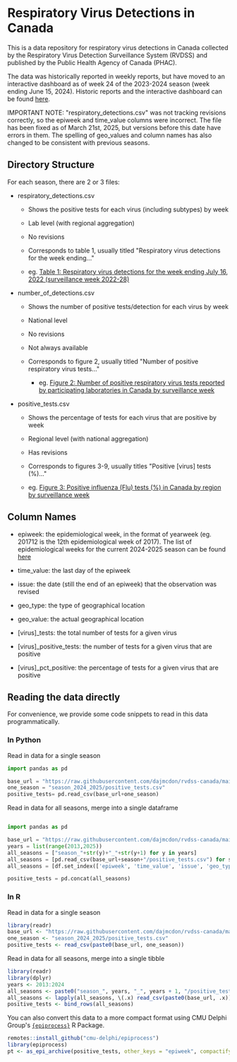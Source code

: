 # Respiratory Virus Detections in Canada

This is a data repository for respiratory virus detections in Canada collected by the Respiratory Virus Detection Surveillance System (RVDSS) and published by the Public Health Agency of Canada (PHAC).

The data was historically reported in weekly reports, but have moved to an interactive dashboard as of week 24 of the 2023-2024 season (week ending June 15, 2024). Historic reports and the interactive dashboard can be found [here](https://www.canada.ca/en/public-health/services/surveillance/respiratory-virus-detections-canada.html).

IMPORTANT NOTE: "respiratory_detections.csv" was not tracking revisions correctly, so the epiweek and time_value columns were incorrect. The file has been fixed as of March 21st, 2025, but versions before this date have errors in them. The spelling of geo_values and column names has also changed to be consistent with previous seasons.

## Directory Structure

For each season, there are 2 or 3 files:

-   respiratory_detections.csv

    -   Shows the positive tests for each virus (including subtypes) by week

    -   Lab level (with regional aggregation)

    -   No revisions

    -   Corresponds to table 1, usually titled "Respiratory virus detections for the week ending..."

    -   eg. [Table 1: Respiratory virus detections for the week ending July 16, 2022 (surveillance week 2022-28)](https://www.canada.ca/en/public-health/services/surveillance/respiratory-virus-detections-canada/2021-2022/week-28-ending-july-16-2022.html#a2)

-   number_of_detections.csv

    -   Shows the number of positive tests/detection for each virus by week

    -   National level

    -   No revisions

    -   Not always available

    -   Corresponds to figure 2, usually titled "Number of positive respiratory virus tests..."

        -   eg. [Figure 2: Number of positive respiratory virus tests reported by participating laboratories in Canada by surveillance week](https://www.canada.ca/en/public-health/services/surveillance/respiratory-virus-detections-canada/2021-2022/week-28-ending-july-16-2022.html#a4)

-   positive_tests.csv

    -   Shows the percentage of tests for each virus that are positive by week

    -   Regional level (with national aggregation)

    -   Has revisions

    -   Corresponds to figures 3-9, usually titles "Positive [virus] tests (%)..."

    -   eg. [Figure 3: Positive influenza (Flu) tests (%) in Canada by region by surveillance week](https://www.canada.ca/en/public-health/services/surveillance/respiratory-virus-detections-canada/2021-2022/week-28-ending-july-16-2022.html#a5)

## Column Names

-   epiweek: the epidemiological week, in the format of yearweek (eg. 201712 is the 12th epidemiological week of 2017). The list of epidemiological weeks for the current 2024-2025 season can be found [here](https://www.canada.ca/en/public-health/services/diseases/flu-influenza/influenza-surveillance/fluwatch-weeks-calendar.html)

-   time_value: the last day of the epiweek

-   issue: the date (still the end of an epiweek) that the observation was revised

-   geo_type: the type of geographical location

-   geo_value: the actual geographical location

-   [virus]\_tests: the total number of tests for a given virus

-   [virus]\_positive_tests: the number of tests for a given virus that are positive

-   [virus]\_pct_positive: the percentage of tests for a given virus that are positive

## Reading the data directly

For convenience, we provide some code snippets to read in this data programmatically.

### In Python

Read in data for a single season

``` python
import pandas as pd

base_url = "https://raw.githubusercontent.com/dajmcdon/rvdss-canada/main/data/"
one_season = "season_2024_2025/positive_tests.csv"
positive_tests= pd.read_csv(base_url+one_season)
```

Read in data for all seasons, merge into a single dataframe

``` python

import pandas as pd

base_url = "https://raw.githubusercontent.com/dajmcdon/rvdss-canada/main/data/"
years = list(range(2013,2025))
all_seasons = ["season_"+str(y)+"_"+str(y+1) for y in years]
all_seasons = [pd.read_csv(base_url+season+"/positive_tests.csv") for season in all_seasons]
all_seasons = [df.set_index(['epiweek', 'time_value', 'issue', 'geo_type', 'geo_value']) for df in all_seasons]

positive_tests = pd.concat(all_seasons)
```

### In R

Read in data for a single season

``` r
library(readr)
base_url <- "https://raw.githubusercontent.com/dajmcdon/rvdss-canada/main/data/"
one_season <- "season_2024_2025/positive_tests.csv"
positive_tests <- read_csv(paste0(base_url, one_season))
```

Read in data for all seasons, merge into a single tibble

``` r
library(readr)
library(dplyr)
years <- 2013:2024
all_seasons <- paste0("season_", years, "_", years + 1, "/positive_tests.csv")
all_seasons <- lapply(all_seasons, \(.x) read_csv(paste0(base_url, .x))) # ~ 30MB
positive_tests <- bind_rows(all_seasons)
```

You can also convert this data to a more compact format using CMU Delphi Group's [`{epiprocess}`](https://cmu-delphi.github.io/epiprocess) R Package.

``` r
remotes::install_github("cmu-delphi/epiprocess")
library(epiprocess)
pt <- as_epi_archive(positive_tests, other_keys = "epiweek", compactify = TRUE) # ~ 3.3MB
```

